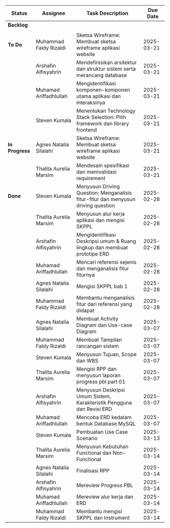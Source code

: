 
| Status      | Assignee                     | Task Description                                                                 | Due Date   |
|-------------|------------------------------|----------------------------------------------------------------------------------|------------|
| **Backlog** |                              |                                                                                  |            |
|             |                              |                                                                                  |            |
| **To Do**   | Muhammad Faldy Rizaldi       | Sketsa Wireframe: Membuat sketsa wireframe aplikasi website                       | 2025-03-21 |
|             | Arshafin Alfisyahrin         | Mendefinisikan arsitektur dan struktur sistem serta merancang database            | 2025-03-21 |
|             | Muhamad Ariffadhlullah       | Mengidentifikasi komponen-komponen utama aplikasi dan interaksinya                | 2025-03-21 |
|             | Steven Kumala                | Menentukan Technology Stack Selection: Pilih framework dan library frontend       | 2025-03-21 |
| **In Progress** | Agnes Natalia Silalahi   | Sketsa Wireframe: Membuat sketsa wireframe aplikasi website                       | 2025-03-21 |
|             | Thalita Aurelia Marsim       | Mendesain spesifikasi dan memvalidasi requirement                                 | 2025-03-21 |
| **Done**    | Steven Kumala                | Menyusun Driving Question: Menganalisis fitur-fitur dan menyusun driving question | 2025-02-28 |
|             | Thalita Aurelia Marsim       | Menyusun alur kerja aplikasi dan mengisi SKPPL                                    | 2025-02-28 |
|             | Arshafin Alfisyahrin         | Mengidentifikasi Deskripsi umum & Ruang lingkup dan membuat prototipe ERD         | 2025-02-28 |
|             | Muhamad Ariffadhlullah       | Mencari referensi sejenis dan menganalisis fitur fiturnya                         | 2025-02-28 |
|             | Agnes Natalia Silalahi       | Mengisi SKPPL bab 1                                                               | 2025-02-28 |
|             | Muhammad Faldy Rizaldi       | Membantu menganalisis fitur dari referensi yang didapat                           | 2025-02-28 |
|             | Agnes Natalia Silalahi       | Membuat Activity Diagram dan Use-case Diagram                                     | 2025-03-07 |
|             | Muhammad Faldy Rizaldi       | Membuat Tampilan rancangan sistem                                                 | 2025-03-07 |
|             | Steven Kumala                | Menyusun Tujuan, Scope dan WBS                                                    | 2025-03-07 |
|             | Thalita Aurelia Marsim       | Mengisi RPP dan menyusun laporan progress pbl part 01                             | 2025-03-07 |
|             | Arshafin Alfisyahrin         | Menyusun Deskripsi Umum Sistem, Karakteristik Pengguna dan Revisi ERD             | 2025-03-07 |
|             | Muhamad Ariffadhlullah       | Mencoba ERD kedalam bentuk Database MySQL                                         | 2025-03-07 |
|             | Steven Kumala                | Pembuatan Use Case Scenario                                                       | 2025-03-13 |
|             | Thalita Aurelia Marsim       | Menyusun Kebutuhan Functional dan Non-Functional                                  | 2025-03-14 |
|             | Agnes Natalia Silalahi       | Finalisasi RPP                                                                    | 2025-03-14 |
|             | Arshafin Alfisyahrin         | Mereview Progress PBL                                                             | 2025-03-14 |
|             | Muhamad Ariffadhlullah       | Mereview alur kerja dan ERD                                                       | 2025-03-14 |
|             | Muhammad Faldy Rizaldi       | Membantu mengisi SKPPL dan Instrument                                             | 2025-03-14 |
